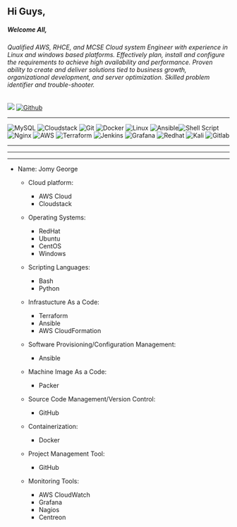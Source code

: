 ## Hi Guys,

##### Welcome All,

###### Qualified AWS, RHCE, and MCSE Cloud system Engineer with experience in Linux and windows based platforms. Effectively plan, install and configure the requirements to achieve high availability and performance. Proven ability to create and deliver solutions tied to business growth, organizational development, and server optimization. Skilled problem identifier and trouble-shooter.

![](https://visitor-badge.laobi.icu/badge?page_id=jomyg) [![Github](https://img.shields.io/github/followers/jomyg?label=Follow&style=social)](https://github.com/jomyg)

<hr>


 ![MySQL](https://img.shields.io/badge/mysql-%2300f.svg?style=for-the-badge&logo=mysql&logoColor=white) ![Cloudstack](https://img.shields.io/badge/-cloudstack-red?style=for-the-badge&logo=cloudstack&logoColor=yellow) ![Git](https://img.shields.io/badge/git-%23F05033.svg?style=for-the-badge&logo=git&logoColor=white) ![Docker](https://img.shields.io/badge/docker-%230db7ed.svg?style=for-the-badge&logo=docker&logoColor=white) ![Linux](https://img.shields.io/badge/Linux-FCC624?style=for-the-badge&logo=linux&logoColor=black) ![Ansible](https://img.shields.io/badge/Ansible-000000?style=for-the-badge&logo=ansible&logoColor=white)![Shell Script](https://img.shields.io/badge/Shell_Script-121011?style=for-the-badge&logo=gnu-bash&logoColor=white) ![Nginx](https://img.shields.io/badge/Nginx-009639?style=for-the-badge&logo=nginx&logoColor=white) ![AWS](https://img.shields.io/badge/Amazon_AWS-FF9900?style=for-the-badge&logo=amazonaws&logoColor=white) ![Terraform](https://img.shields.io/badge/Terraform-000000?style=for-the-badge&logo=terraform&logoColor=white) ![Jenkins](https://img.shields.io/badge/Jenkins-D24939?style=for-the-badge&logo=Jenkins&logoColor=white)  ![Grafana](https://img.shields.io/badge/Grafana-F2F4F9?style=for-the-badge&logo=grafana&logoColor=orange&labelColor=F2F4F9) ![Redhat](https://img.shields.io/badge/Red%20Hat-EE0000?style=for-the-badge&logo=redhat&logoColor=white) ![Kali](https://img.shields.io/badge/Kali_Linux-557C94?style=for-the-badge&logo=kali-linux&logoColor=white) ![Gitlab](https://img.shields.io/badge/GitLab-330F63?style=for-the-badge&logo=gitlab&logoColor=white) 
<hr>

<hr>

---
- Name: Jomy George

     - Cloud platform:
        - AWS Cloud
        - Cloudstack
        
     - Operating Systems:
        - RedHat
        - Ubuntu
        - CentOS
        - Windows
        
    - Scripting Languages:
        - Bash
        - Python 
        
    - Infrastucture As a Code:
        - Terraform
        - Ansible
        - AWS CloudFormation
        
    - Software Provisioning/Configuration Management:
        - Ansible
        
    - Machine Image As a Code: 
        - Packer
        
    - Source Code Management/Version Control:
        - GitHub

    - Containerization:
        - Docker

    - Project Management Tool:
        - GitHub
        
    - Monitoring Tools:
        - AWS CloudWatch
        - Grafana
        - Nagios
        - Centreon
 
```     
